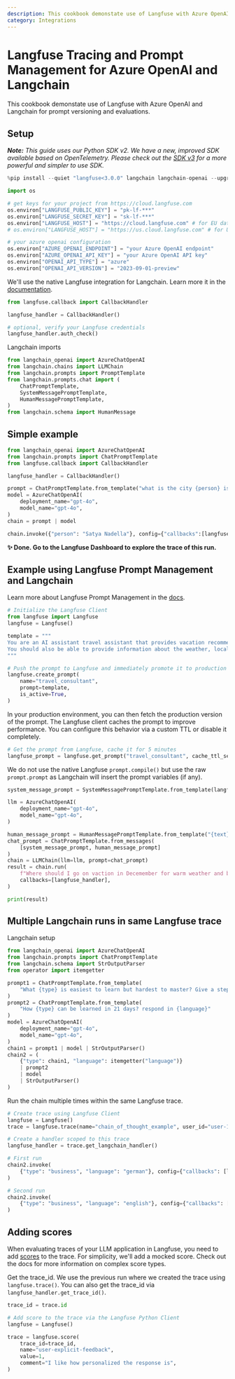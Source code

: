 ```yaml
---
description: This cookbook demonstate use of Langfuse with Azure OpenAI and Langchain for prompt versioning and evaluations.
category: Integrations
---
```


# Langfuse Tracing and Prompt Management for Azure OpenAI and Langchain

This cookbook demonstate use of Langfuse with Azure OpenAI and Langchain for prompt versioning and evaluations.

## Setup

_**Note:** This guide uses our Python SDK v2. We have a new, improved SDK available based on OpenTelemetry. Please check out the [SDK v3](https://langfuse.com/docs/sdk/python/sdk-v3) for a more powerful and simpler to use SDK._


```python
%pip install --quiet "langfuse<3.0.0" langchain langchain-openai --upgrade
```


```python
import os

# get keys for your project from https://cloud.langfuse.com
os.environ["LANGFUSE_PUBLIC_KEY"] = "pk-lf-***"
os.environ["LANGFUSE_SECRET_KEY"] = "sk-lf-***"
os.environ["LANGFUSE_HOST"] = "https://cloud.langfuse.com" # for EU data region
# os.environ["LANGFUSE_HOST"] = "https://us.cloud.langfuse.com" # for US data region

# your azure openai configuration
os.environ["AZURE_OPENAI_ENDPOINT"] = "your Azure OpenAI endpoint"
os.environ["AZURE_OPENAI_API_KEY"] = "your Azure OpenAI API key"
os.environ["OPENAI_API_TYPE"] = "azure"
os.environ["OPENAI_API_VERSION"] = "2023-09-01-preview"
```

We'll use the native Langfuse integration for Langchain. Learn more it in the [documentation](https://langfuse.com/integrations/frameworks/langchain).


```python
from langfuse.callback import CallbackHandler

langfuse_handler = CallbackHandler()

# optional, verify your Langfuse credentials
langfuse_handler.auth_check()
```

Langchain imports


```python
from langchain_openai import AzureChatOpenAI
from langchain.chains import LLMChain
from langchain.prompts import PromptTemplate
from langchain.prompts.chat import (
    ChatPromptTemplate,
    SystemMessagePromptTemplate,
    HumanMessagePromptTemplate,
)
from langchain.schema import HumanMessage
```

## Simple example


```python
from langchain_openai import AzureChatOpenAI
from langchain.prompts import ChatPromptTemplate
from langfuse.callback import CallbackHandler

langfuse_handler = CallbackHandler()

prompt = ChatPromptTemplate.from_template("what is the city {person} is from?")
model = AzureChatOpenAI(
    deployment_name="gpt-4o",
    model_name="gpt-4o",
)
chain = prompt | model

chain.invoke({"person": "Satya Nadella"}, config={"callbacks":[langfuse_handler]})
```

**✨ Done. Go to the Langfuse Dashboard to explore the trace of this run.**

## Example using Langfuse Prompt Management and Langchain

Learn more about Langfuse Prompt Management in the [docs](https://langfuse.com/docs/prompt-management/overview).


```python
# Initialize the Langfuse Client
from langfuse import Langfuse
langfuse = Langfuse()

template = """
You are an AI assistant travel assistant that provides vacation recommendations to users. 
You should also be able to provide information about the weather, local customs, and travel restrictions. 
"""

# Push the prompt to Langfuse and immediately promote it to production
langfuse.create_prompt(
    name="travel_consultant",
    prompt=template,
    is_active=True,
)
```

In your production environment, you can then fetch the production version of the prompt. The Langfuse client caches the prompt to improve performance. You can configure this behavior via a custom TTL or disable it completely.


```python
# Get the prompt from Langfuse, cache it for 5 minutes
langfuse_prompt = langfuse.get_prompt("travel_consultant", cache_ttl_seconds=300)
```

We do not use the native Langfuse `prompt.compile()` but use the raw `prompt.prompt` as Langchain will insert the prompt variables (if any).


```python
system_message_prompt = SystemMessagePromptTemplate.from_template(langfuse_prompt.prompt)
```


```python
llm = AzureChatOpenAI(
    deployment_name="gpt-4o",
    model_name="gpt-4o",
)

human_message_prompt = HumanMessagePromptTemplate.from_template("{text}")
chat_prompt = ChatPromptTemplate.from_messages(
    [system_message_prompt, human_message_prompt]
)
chain = LLMChain(llm=llm, prompt=chat_prompt)
result = chain.run(
    f"Where should I go on vaction in Decemember for warm weather and beaches?",
    callbacks=[langfuse_handler],
)

print(result)
```

## Multiple Langchain runs in same Langfuse trace

Langchain setup


```python
from langchain_openai import AzureChatOpenAI
from langchain.prompts import ChatPromptTemplate
from langchain.schema import StrOutputParser
from operator import itemgetter

prompt1 = ChatPromptTemplate.from_template(
    "What {type} is easiest to learn but hardest to master? Give a step by step approach of your thoughts, ending in your answer"
)
prompt2 = ChatPromptTemplate.from_template(
    "How {type} can be learned in 21 days? respond in {language}"
)
model = AzureChatOpenAI(
    deployment_name="gpt-4o",
    model_name="gpt-4o",
)
chain1 = prompt1 | model | StrOutputParser()
chain2 = (
    {"type": chain1, "language": itemgetter("language")}
    | prompt2
    | model
    | StrOutputParser()
)
```

Run the chain multiple times within the same Langfuse trace.


```python
# Create trace using Langfuse Client
langfuse = Langfuse()
trace = langfuse.trace(name="chain_of_thought_example", user_id="user-1234")

# Create a handler scoped to this trace
langfuse_handler = trace.get_langchain_handler()

# First run
chain2.invoke(
    {"type": "business", "language": "german"}, config={"callbacks": [langfuse_handler]}
)

# Second run
chain2.invoke(
    {"type": "business", "language": "english"}, config={"callbacks": [langfuse_handler]}
)
```

## Adding scores

When evaluating traces of your LLM application in Langfuse, you need to add [scores](https://langfuse.com/docs/scores) to the trace. For simplicity, we'll add a mocked score. Check out the docs for more information on complex score types.

Get the trace_id. We use the previous run where we created the trace using `langfuse.trace()`. You can also get the trace_id via `langfuse_handler.get_trace_id()`.


```python
trace_id = trace.id
```


```python
# Add score to the trace via the Langfuse Python Client
langfuse = Langfuse()

trace = langfuse.score(
    trace_id=trace_id,
    name="user-explicit-feedback",
    value=1,
    comment="I like how personalized the response is",
)
```
